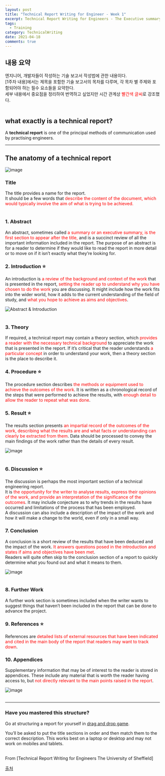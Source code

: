```yaml
---
layout: post
title: "Technical Report Writing for Engineer - Week 1"
excerpt: Technical Report Writing for Engineers - The Executive summary
tags:
  - Training
category: TechnicalWriting
date: 2021-04-18
comments: true
---
```



## 내용 요약  
엔지니어, 개발자들이 작성하는 기술 보고서 작성법에 관한 내용이다.  
[1주차 내용]에서는 제목을 포함한 기술 보고서의 목차를 다루며,
각 목차 별 주제와 포함되어야 하는 필수 요소들을 요약한다.  
세부 내용에서 중요점을 정리하여 번역하고 싶었지만 시간 관계상
<span style="color:red">빨간색 글씨</span>로 강조했다. <br/><br/>


## what exactly is a technical report?

A **technical report** is one of the principal methods of communication used by practising engineers.

- - -

## The anatomy of a technical report

![image](/img/training/tech_report_1w.png) 

### __Title__
The title provides a name for the report.  
It should be a few words that <span style="color:red">describe the content of the document, which would typically involve the aim of what is trying to be achieved.</span> <br/><br/>

### 1. Abstract  
An abstract, sometimes called <span style="color:red">a summary or an executive summary, is the first section to appear after the title,</span> and is a succinct review of all the important information included in the report. The purpose of an abstract is for a reader to determine if they would like to read the report in more detail or to move on if it isn’t exactly what they’re looking for. <br/>

### 2. Introduction ⭐
An introduction is <span style="color:red">a review of the background and context of the work</span> that is presented in the report, <span style="color:red">setting the reader up to understand why you have chosen to do the work</span> you are discussing. It might include how the work fits into the wider world, how it adds to the current understanding of the field of study, and <span style="color:red">what you hope to achieve as aims and objectives</span>.<br/> 

![Abstract & Introduction](/img/training/tech_report_1w_1.png) <br/><br/> 


### 3. Theory
If required, a technical report may contain a theory section, which <span style="color:red">provides a reader with the necessary technical background</span> to appreciate the work that is presented in the report. If it’s critical that the reader understands <span style="color:red">a particular concept</span> in order to understand your work, then a theory section is the place to describe it.

### 4. Procedure ⭐
The procedure section describes <span style="color:red">the methods or equipment used to achieve the outcomes of the work</span>. It is written as a chronological record of the steps that were performed to achieve the results, with <span style="color:red">enough detail to allow the reader to repeat what was done</span>.

### 5. Result ⭐
The results section presents <span style="color:red">an impartial record of the outcomes of the work, describing what the results are and what facts or understanding can clearly be extracted from them</span>. Data should be processed to convey the main findings of the work rather than the details of every result.

![image](/img/training/tech_report_1w_2.png) <br/><br/>

### 6. Discussion ⭐
The discussion is perhaps the most important section of a technical engineering report.  
It is <span style="color:red">the opportunity for the writer to analyse results, express their opinions of the work, and provide an interpretation of the significance of the outcomes</span>. It may include conjecture as to why trends in the results have occurred and limitations of the process that has been employed.  
A discussion can also include a description of the impact of the work and how it will make a change to the world, even if only in a small way. 

### 7. Conclusion 
A conclusion is a short review of the results that have been deduced and the impact of the work. <span style="color:red">It answers questions posed in the introduction and states if aims and objectives have been met</span>.  
Readers will quite often skip to the conclusion section of a report to quickly determine what you found out and what it means to them. 

![image](/img/training/tech_report_1w_4.png) <br/><br/>

### 8. Further Work
A further work section is sometimes included when the writer wants to suggest things that haven’t been included in the report that can be done to advance the project. 

### 9. References ⭐
References are <span style="color:red">detailed lists of external resources that have been indicated and cited in the main body of the report that readers may want to track down</span>.

### 10. Appendices
Supplementary information that may be of interest to the reader is stored in appendices. These include any material that is worth the reader having access to, but <span style="color:red">not directly relevant to the main points raised in the report</span>.

![image](/img/training/tech_report_1w_5.png) <br/><br/>

***

### Have you mastered this structure?

Go at structuring a report for yourself in [drag and drop game](https://mooc-assets.shef.ac.uk/technical_reports/interactive_exercise/drag_and_drop/main.html). 

You’ll be asked to put the title sections in order and then match them to the correct description. This works best on a laptop or desktop and may not work on mobiles and tablets.
<br/><br/>

From [Technical Report Writing for Engineers The University of Sheffield] 

[출처](https://www.futurelearn.com/courses/technical-report-writing-for-engineers/10/steps/833609)
